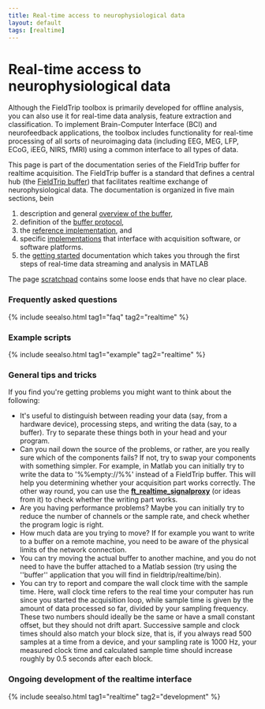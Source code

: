 ```yaml
---
title: Real-time access to neurophysiological data
layout: default
tags: [realtime]
---
```


# Real-time access to neurophysiological data

Although the FieldTrip toolbox is primarily developed for offline analysis, you can also use it for real-time data analysis, feature extraction and classification. To implement Brain-Computer Interface (BCI) and neurofeedback applications, the toolbox includes functionality for real-time processing of all sorts of neuroimaging data (including EEG, MEG, LFP, ECoG, iEEG, NIRS, fMRI) using a common interface to all types of data.

This page is part of the documentation series of the FieldTrip buffer for realtime acquisition. The FieldTrip buffer is a standard that defines a central hub (the [FieldTrip buffer](/development/realtime)) that facilitates realtime exchange of neurophysiological data. The documentation is organized in five main sections, bein

 1.  description and general [overview of the buffer](/development/realtime/buffer_overview),
 2.  definition of the [buffer protocol](/development/realtime/buffer_protocol),
 3.  the [ reference implementation](/development/realtime/reference_implementation ), and
 4.  specific [implementations](/development/realtime/implementation) that interface with acquisition software, or software platforms.
 5.  the [getting started](/getting_started/realtime) documentation which takes you through the first steps of real-time data streaming and analysis in MATLAB

The page [scratchpad](/development/realtime/scratchpad) contains some loose ends that have no clear place.

### Frequently asked questions

{% include seealso.html tag1="faq" tag2="realtime" %}

### Example scripts

{% include seealso.html tag1="example" tag2="realtime" %}

### General tips and tricks

If you find you're getting problems you might want to think about the following:

*  It's useful to distinguish between reading your data (say, from a hardware device), processing steps, and writing the data (say, to a buffer). Try to separate these things both in your head and your program.
*  Can you nail down the source of the problems, or rather, are you really sure which of the components fails? If not, try to swap your components with something simpler. For example, in Matlab you can initially try to write the data to '%%empty://%%' instead of a FieldTrip buffer. This will help you determining whether your acquisition part works correctly. The other way round, you can use the **[ft_realtime_signalproxy](/reference/ft_realtime_signalproxy)** (or ideas from it) to check whether the writing part works.
*  Are you having performance problems? Maybe you can initially try to reduce the number of channels or the sample rate, and check whether the program logic is right.
*  How much data are you trying to move? If for example you want to write to a buffer on a remote machine, you need to be aware of the physical limits of the network connection.
*  You can try moving the actual buffer to another machine, and you do not need to have the buffer attached to a Matlab session (try using the ''buffer'' application that you will find in fieldtrip/realtime/bin).
*  You can try to report and compare the wall clock time with the sample time. Here, wall clock time refers to the real time your computer has run since you started the acquisition loop, while sample time is given by the amount of data processed so far, divided by your sampling frequency. These two numbers should ideally be the same or have a small constant offset, but they should not drift apart. Successive sample and clock times should also match your block size, that is, if you always read 500 samples at a time from a device, and your sampling rate is 1000 Hz, your measured clock time and calculated sample time should increase roughly by 0.5 seconds after each block.

### Ongoing development of the realtime interface

{% include seealso.html tag1="realtime" tag2="development" %}
